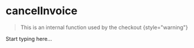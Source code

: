 # cancelInvoice

> This is an internal function used by the checkout
{style="warning"}

Start typing here...
